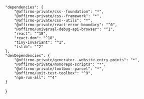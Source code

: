 

	"dependencies": {
		"@offirmo-private/css--foundation": "*",
		"@offirmo-private/css--framework": "*",
		"@offirmo-private/css--utils": "*",
		"@offirmo-private/react-error-boundary": "^0",
		"@offirmo/universal-debug-api-browser": "^1",
		"react": "^18",
		"react-dom": "^18",
		"tiny-invariant": "^1",
		"tslib": "^2"
	},
	"devDependencies": {
		"@offirmo-private/generator--website-entry-points": "*",
		"@offirmo-private/monorepo-scripts": "*",
		"@offirmo-private/toolbox--parcel": "*",
		"@offirmo/unit-test-toolbox": "^9",
		"npm-run-all": "^4"
	}
}
